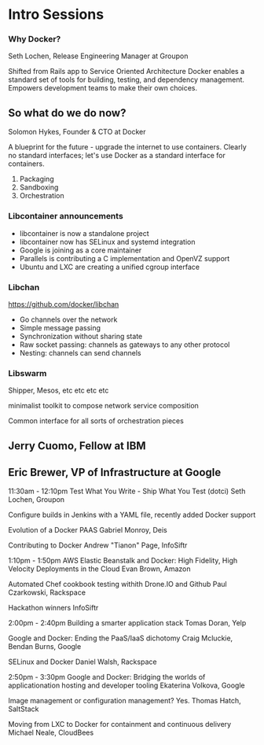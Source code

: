 # Intro Sessions

### Why Docker?
Seth Lochen, Release Engineering Manager at Groupon

Shifted from Rails app to Service Oriented Architecture
Docker enables a standard set of tools for building, testing, and 
dependency management.  Empowers development teams to make their own
choices.

## So what do we do now?
Solomon Hykes, Founder & CTO at Docker

A blueprint for the future - upgrade the internet to use containers.
Clearly no standard interfaces; let's use Docker as a standard interface
for containers.

1. Packaging
1. Sandboxing
1. Orchestration

### Libcontainer announcements

* libcontainer is now a standalone project
* libcontainer now has SELinux and systemd integration
* Google is joining as a core maintainer
* Parallels is contributing a C implementation and OpenVZ support
* Ubuntu and LXC are creating a unified cgroup interface

### Libchan

https://github.com/docker/libchan

* Go channels over the network
* Simple message passing
* Synchronization without sharing state
* Raw socket passing: channels as gateways to any other protocol
* Nesting: channels can send channels

### Libswarm

Shipper, Mesos, etc etc etc etc

minimalist toolkit to compose network service composition

Common interface for all sorts of orchestration pieces




## Jerry Cuomo, Fellow at IBM
## Eric Brewer, VP of Infrastructure at Google

11:30am - 12:10pm
Test What You Write - Ship What You Test (dotci)
Seth Lochen, Groupon

Configure builds in Jenkins with a YAML file, recently added Docker support

Evolution of a Docker PAAS
Gabriel Monroy, Deis

Contributing to Docker
Andrew "Tianon" Page, InfoSiftr


1:10pm - 1:50pm
AWS Elastic Beanstalk and Docker: High Fidelity, High Velocity Deployments in the Cloud
Evan Brown, Amazon

Automated Chef cookbook testing withith Drone.IO and Github
Paul Czarkowski, Rackspace

Hackathon winners
InfoSiftr


2:00pm - 2:40pm
Building a smarter application stack
Tomas Doran, Yelp

Google and Docker: Ending the PaaS/IaaS dichotomy
Craig Mcluckie, Bendan Burns, Google

SELinux and Docker
Daniel Walsh, Rackspace


2:50pm - 3:30pm
Google and Docker: Bridging the worlds of applicationation hosting and developer tooling
Ekaterina Volkova, Google

Image management or configuration management? Yes.
Thomas Hatch, SaltStack

Moving from LXC to Docker for containment and continuous delivery
Michael Neale, CloudBees
